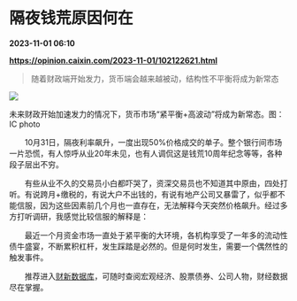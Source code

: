 # 隔夜钱荒原因何在

**2023-11-01 06:10**

**https://opinion.caixin.com/2023-11-01/102122621.html**

> 随着财政端开始发力，货币端会越来越被动，结构性不平衡将成为新常态

  

![](https://img.caixin.com/2023-11-01/169881771787759_840_560.jpg)

未来财政开始加速发力的情况下，货币市场“紧平衡+高波动”将成为新常态。图：IC photo

  

　　10月31日，隔夜利率飙升，一度出现50%价格成交的单子。整个银行间市场一片恐慌，有人惊呼从业20年未见，也有人调侃这是钱荒10周年纪念等等，各种段子层出不穷。

　　有些从业不久的交易员小白都吓哭了，资深交易员也不知道其中原由，四处打听。有说跨月+缴税的，有说大户不出钱的，有说有地产公司又暴雷了，似乎都不能信服，因为这些因素前几个月也一直存在，无法解释今天突然价格飙升。经过多方打听调研，我感觉比较信服的解释是：

　　最近一个月资金市场一直处于紧平衡的大环境，各机构享受了一年多的流动性债牛盛宴，不断累积杠杆，发生踩踏是必然的。但是何时发生，需要一个偶然性的触发事件。

　　推荐进入[财新数据库](https://cxdata.caixin.com/index)，可随时查阅宏观经济、股票债券、公司人物，财经数据尽在掌握。